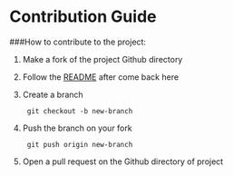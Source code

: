 Contribution Guide
============

###How to contribute to the project:

1. Make a fork of the project Github directory

2. Follow the [README](./README.md) after come back here

3. Create a branch

        git checkout -b new-branch
        
4. Push the branch on your fork
   
        git push origin new-branch
        
5. Open a pull request on the Github directory of project
